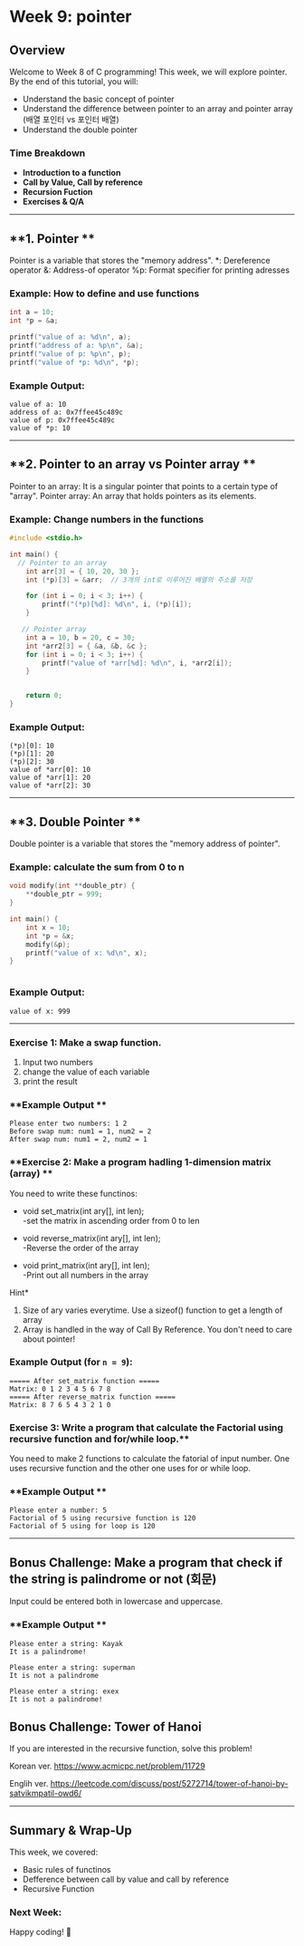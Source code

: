 # Week 9: pointer

## **Overview**
Welcome to Week 8 of C programming! This week, we will explore pointer. By the end of this tutorial, you will:
- Understand the basic concept of pointer
- Understand the difference between pointer to an array and pointer array (배열 포인터 vs 포인터 배열)
- Understand the double pointer

### **Time Breakdown**
- **Introduction to a function**
- **Call by Value, Call by reference**
- **Recursion Fuction**
- **Exercises & Q/A**

---

## **1. Pointer **
Pointer is a variable that stores the "memory address".
*: Dereference operator
&: Address-of operator 
%p: Format specifier for printing adresses
### **Example:** How to define and use functions
```c
int a = 10;
int *p = &a;

printf("value of a: %d\n", a);
printf("address of a: %p\n", &a);
printf("value of p: %p\n", p);
printf("value of *p: %d\n", *p);

```
### **Example Output:**
```
value of a: 10
address of a: 0x7ffee45c489c
value of p: 0x7ffee45c489c
value of *p: 10
```

---

## **2. Pointer to an array vs Pointer array **
Pointer to an array: It is a singular pointer that points to a certain type of "array".
Pointer array: An array that holds pointers as its elements.

### **Example:** Change numbers in the functions
```c
#include <stdio.h>

int main() {
  // Pointer to an array
    int arr[3] = { 10, 20, 30 };
    int (*p)[3] = &arr;  // 3개의 int로 이루어진 배열의 주소를 저장

    for (int i = 0; i < 3; i++) {
        printf("(*p)[%d]: %d\n", i, (*p)[i]);
    }

   // Pointer array
    int a = 10, b = 20, c = 30;
    int *arr2[3] = { &a, &b, &c }; 
    for (int i = 0; i < 3; i++) {
        printf("value of *arr[%d]: %d\n", i, *arr2[i]);
    }


    return 0;
}


```
### **Example Output:**
```
(*p)[0]: 10
(*p)[1]: 20
(*p)[2]: 30
value of *arr[0]: 10
value of *arr[1]: 20
value of *arr[2]: 30
```

---

## **3. Double Pointer **
Double pointer is a variable that stores the "memory address of pointer".

### **Example:** calculate the sum from 0 to n
```c
void modify(int **double_ptr) {
    **double_ptr = 999;
}

int main() {
    int x = 10;
    int *p = &x;
    modify(&p);
    printf("value of x: %d\n", x);
}



```
### **Example Output:**
```
value of x: 999
```


---

### **Exercise 1:** Make a swap function.
1. Input two numbers
2. change the value of each variable
3. print the result 
### **Example Output **
```
Please enter two numbers: 1 2
Before swap num: num1 = 1, num2 = 2
After swap num: num1 = 2, num2 = 1
```

### **Exercise 2: Make a program hadling 1-dimension matrix (array) ** 

You need to write these functinos:

- void set_matrix(int ary[], int len);  
-set the matrix in ascending order from 0 to len

- void reverse_matrix(int ary[], int len);  
-Reverse the order of the array  

- void print_matrix(int ary[], int len);  
-Print out all numbers in the array  

Hint* 
1. Size of ary varies everytime. Use a sizeof() function to get a length of array
2. Array is handled in the way of Call By Reference. You don't need to care about pointer!

### **Example Output (for `n = 9`):**
```
===== After set_matrix function =====
Matrix: 0 1 2 3 4 5 6 7 8 
===== After reverse_matrix function =====
Matrix: 8 7 6 5 4 3 2 1 0 
```

### **Exercise 3:** Write a program that calculate the Factorial using recursive function and for/while loop.**
You need to make 2 functions to calculate the fatorial of input number. One uses recursive function and the other one uses for or while loop.

### **Example Output **

```
Please enter a number: 5
Factorial of 5 using recursive function is 120
Factorial of 5 using for loop is 120
```

---

## **Bonus Challenge: Make a program that check if the string is palindrome or not (회문)**

Input could be entered both in lowercase and uppercase.

### **Example Output **
```
Please enter a string: Kayak
It is a palindrome!

Please enter a string: superman
It is not a palindrome

Please enter a string: exex
It is not a palindrome!

```

## **Bonus Challenge: Tower of Hanoi**
If you are interested in the recursive function, solve this problem!

Korean ver.
https://www.acmicpc.net/problem/11729

Englih ver.
https://leetcode.com/discuss/post/5272714/tower-of-hanoi-by-satvikmpatil-owd6/

---

## **Summary & Wrap-Up**
This week, we covered:
- Basic rules of functinos
- Defference between call by value and call by reference
- Recursive Function

### **Next Week:** 

Happy coding! 🚀
